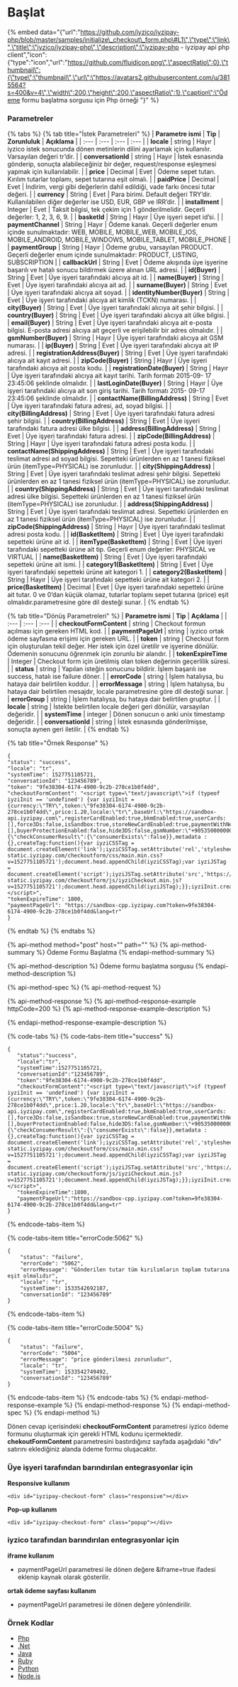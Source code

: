 # Başlat

{% embed data="{\"url\":\"https://github.com/iyzico/iyzipay-php/blob/master/samples/initialize\_checkout\_form.php\#L1\",\"type\":\"link\",\"title\":\"iyzico/iyzipay-php\",\"description\":\"iyzipay-php - iyzipay api php client\",\"icon\":{\"type\":\"icon\",\"url\":\"https://github.com/fluidicon.png\",\"aspectRatio\":0},\"thumbnail\":{\"type\":\"thumbnail\",\"url\":\"https://avatars2.githubusercontent.com/u/3815564?s=400&v=4\",\"width\":200,\"height\":200,\"aspectRatio\":1},\"caption\":\"Ödeme formu başlatma sorgusu için Php örneği \"}" %}

### Parametreler

{% tabs %}
{% tab title="İstek Parametreleri" %}
| **Parametre ismi** | **Tip** | **Zorunluluk** | **Açıklama** |
| :--- | :--- | :--- | :--- |
| **locale** | string | Hayır | iyzico istek sonucunda dönen metinlerin dilini ayarlamak için kullanılır. Varsayılan değeri tr’dir. |
| **conversationId** | string | Hayır | İstek esnasında gönderip, sonuçta alabileceğiniz bir değer, request/response eşleşmesi yapmak için kullanılabilir. |
| **price** | Decimal | Evet | Ödeme sepet tutarı. Kırılım tutarlar toplamı, sepet tutarına eşit olmalı. |
| **paidPrice** | Decimal | Evet | İndirim, vergi gibi değerlerin dahil edildiği, vade farkı öncesi tutar değeri. |
| **currency** | String | Evet | Para birimi. Default değeri TRY’dir. Kullanılabilen diğer değerler ise USD, EUR, GBP ve IRR’dir. |
| **installment** | Integer | Evet | Taksit bilgisi, tek çekim için 1 gönderilmelidir. Geçerli değerler: 1, 2, 3, 6, 9. |
| **basketId** | String | Hayır | Üye işyeri sepet id’si. |
| **paymentChannel** | String | Hayır | Ödeme kanalı. Geçerli değerler enum içinde sunulmaktadır: WEB, MOBILE, MOBILE\_WEB, MOBILE\_IOS, MOBILE\_ANDROID, MOBILE\_WINDOWS, MOBILE\_TABLET, MOBILE\_PHONE |
| **paymentGroup** | String | Hayır | Ödeme grubu, varsayılan PRODUCT. Geçerli değerler enum içinde sunulmaktadır: PRODUCT, LISTING, SUBSCRIPTION |
| **callbackUrl** | String | Evet | Ödeme akışında üye işyerine başarılı ve hatalı sonucu bildirmek üzere alınan URL adresi. |
| **id\(Buyer\)** | String | Evet | Üye işyeri tarafındaki alıcıya ait id. |
| **name\(Buyer\)** | String | Evet | Üye işyeri tarafındaki alıcıya ait ad. |
| **surname\(Buyer\)** | String | Evet | Üye işyeri tarafındaki alıcıya ait soyad. |
| **identityNumber\(Buyer\)** | String | Evet | Üye işyeri tarafındaki alıcıya ait kimlik \(TCKN\) numarası. |
| **city\(Buyer\)** | String | Evet | Üye işyeri tarafındaki alıcıya ait şehir bilgisi. |
| **country\(Buyer\)** | String | Evet | Üye işyeri tarafındaki alıcıya ait ülke bilgisi. |
| **email\(Buyer\)** | String | Evet | Üye işyeri tarafındaki alıcıya ait e-posta bilgisi. E-posta adresi alıcıya ait geçerli ve erişilebilir bir adres olmalıdır. |
| **gsmNumber\(Buyer\)** | String | Hayır | Üye işyeri tarafındaki alıcıya ait GSM numarası. |
| **ip\(Buyer\)** | String | Evet | Üye işyeri tarafındaki alıcıya ait IP adresi. |
| **registrationAddress\(Buyer\)** | String | Evet | Üye işyeri tarafındaki alıcıya ait kayıt adresi. |
| **zipCode\(Buyer\)** | String | Hayır | Üye işyeri tarafındaki alıcıya ait posta kodu. |
| **registrationDate\(Buyer\)** | String | Hayır | Üye işyeri tarafındaki alıcıya ait kayıt tarihi. Tarih formatı 2015-09- 17 23:45:06 şeklinde olmalıdır. |
| **lastLoginDate\(Buyer\)** | String | Hayır | Üye işyeri tarafındaki alıcıya ait son giriş tarihi. Tarih formatı 2015- 09-17 23:45:06 şeklinde olmalıdır. |
| **contactName\(BillingAddress\)** | String | Evet | Üye işyeri tarafındaki fatura adresi, ad, soyad bilgisi. |
| **city\(BillingAddress\)** | String | Evet | Üye işyeri tarafındaki fatura adresi şehir bilgisi. |
| **country\(BillingAddress\)** | String | Evet | Üye işyeri tarafındaki fatura adresi ülke bilgisi. |
| **address\(BillingAddress\)** | String | Evet | Üye işyeri tarafındaki fatura adresi. |
| **zipCode\(BillingAddress\)** | String | Hayır | Üye işyeri tarafındaki fatura adresi posta kodu. |
| **contactName\(ShippingAddress\)** | String | Evet | Üye işyeri tarafındaki teslimat adresi ad soyad bilgisi. Sepetteki ürünlerden en az 1 tanesi fiziksel ürün \(itemType=PHYSICAL\) ise zorunludur. |
| **city\(ShippingAddress\)** | String | Evet | Üye işyeri tarafındaki teslimat adresi şehir bilgisi. Sepetteki ürünlerden en az 1 tanesi fiziksel ürün \(itemType=PHYSICAL\) ise zorunludur. |
| **country\(ShippingAddress\)** | String | Evet | Üye işyeri tarafındaki teslimat adresi ülke bilgisi. Sepetteki ürünlerden en az 1 tanesi fiziksel ürün \(itemType=PHYSICAL\) ise zorunludur. |
| **address\(ShippingAddress\)** | String | Evet | Üye işyeri tarafındaki teslimat adresi. Sepetteki ürünlerden en az 1 tanesi fiziksel ürün \(itemType=PHYSICAL\) ise zorunludur. |
| **zipCode\(ShippingAddress\)** | String | Hayır | Üye işyeri tarafındaki teslimat adresi posta kodu. |
| **id\(BasketItem\)** | String | Evet | Üye işyeri tarafındaki sepetteki ürüne ait id. |
| **itemType\(BasketItem\)** | String | Evet | Üye işyeri tarafındaki sepetteki ürüne ait tip. Geçerli enum değerler: PHYSICAL ve VIRTUAL |
| **name\(BasketItem\)** | String | Evet | Üye işyeri tarafındaki sepetteki ürüne ait ismi. |
| **category1\(BasketItem\)** | String | Evet | Üye işyeri tarafındaki sepetteki ürüne ait kategori 1. |
| **category2\(BasketItem\)** | String | Hayır | Üye işyeri tarafındaki sepetteki ürüne ait kategori 2. |
| **price\(BasketItem\)** | Decimal | Evet | Üye işyeri tarafındaki sepetteki ürüne ait tutar. 0 ve 0’dan küçük olamaz, tutarlar toplamı sepet tutarına \(price\) eşit olmalıdır.parametresine göre dil desteği sunar. |
{% endtab %}

{% tab title="Dönüş Parametreleri" %}
| **Parametre ismi** | **Tip** | **Açıklama** |
| :--- | :--- | :--- |
| **checkoutFormContent** | string | Checkout formun açılması için gereken HTML kod. |
| **paymentPageUrl** | string | iyzico ortak ödeme sayfasına erişimi için gereken URL. |
| **token** | string | Checkout form için oluşturulan tekil değer. Her istek için özel üretilir ve işyerine dönülür. Ödemenin sonucunu öğrenmek için zorunlu bir alandır. |
| **tokenExpireTime** | Integer | Checkout form için üretilmiş olan token değerinin geçerlilik süresi. |
| **status** | string | Yapılan isteğin sonucunu bildirir. İşlem başarılı ise success, hatalı ise failure döner. |
| **errorCode** | string | İşlem hatalıysa, bu hataya dair belirtilen koddur. |
| **errorMessage** | string | İşlem hatalıysa, bu hataya dair belirtilen mesajdır, locale parametresine göre dil desteği sunar. |
| **errorGroup** | string | İşlem hatalıysa, bu hataya dair belirtilen gruptur. |
| **locale** | string | İstekte belirtilen locale değeri geri dönülür, varsayılan değeridir. |
| **systemTime** | integer | Dönen sonucun o anki unix timestamp değeridir. |
| **conversationId** | string | İstek esnasında gönderilmişse, sonuçta aynen geri iletilir. |
{% endtab %}

{% tab title="Örnek Response" %}
```text
{
"status": "success",
"locale": "tr",
"systemTime": 1527751105721,
"conversationId": "123456789",
"token": "9fe38304-6174-4900-9c2b-278ce1b0f4dd",
"checkoutFormContent": "<script type=\"text/javascript\">if (typeof iyziInit == 'undefined') {var iyziInit = {currency:\"TRY\",token:\"9fe38304-6174-4900-9c2b-278ce1b0f4dd\",price:1.20,locale:\"tr\",baseUrl:\"https://sandbox-api.iyzipay.com\",registerCardEnabled:true,bkmEnabled:true,userCards:[],force3Ds:false,isSandbox:true,storeNewCardEnabled:true,paymentWithNewCardEnabled:true,enabledApmTypes:[],buyerProtectionEnabled:false,hide3DS:false,gsmNumber:\"+905350000000\",email:\"email@email.com\",checkConsumerDetail:{\"checkConsumerResult\":{\"consumerExists\":false}},metadata : {},createTag:function(){var iyziCSSTag = document.createElement('link');iyziCSSTag.setAttribute('rel','stylesheet');iyziCSSTag.setAttribute('type','text/css');iyziCSSTag.setAttribute('href','https://sandbox-static.iyzipay.com/checkoutform/css/main.min.css?v=1527751105721');document.head.appendChild(iyziCSSTag);var iyziJSTag = document.createElement('script');iyziJSTag.setAttribute('src','https://sandbox-static.iyzipay.com/checkoutform/js/iyziCheckout.min.js?v=1527751105721');document.head.appendChild(iyziJSTag);}};iyziInit.createTag();}
</script>",
"tokenExpireTime": 1800,
"paymentPageUrl": "https://sandbox-cpp.iyzipay.com?token=9fe38304-6174-4900-9c2b-278ce1b0f4dd&lang=tr"
}
```
{% endtab %}
{% endtabs %}

{% api-method method="post" host="" path="" %}
{% api-method-summary %}
Ödeme Formu Başlatma
{% endapi-method-summary %}

{% api-method-description %}
Ödeme formu başlatma sorgusu
{% endapi-method-description %}

{% api-method-spec %}
{% api-method-request %}

{% api-method-response %}
{% api-method-response-example httpCode=200 %}
{% api-method-response-example-description %}

{% endapi-method-response-example-description %}

{% code-tabs %}
{% code-tabs-item title="success" %}
```
{
   "status":"success",
   "locale":"tr",
   "systemTime":1527751105721,
   "conversationId":"123456789",
   "token":"9fe38304-6174-4900-9c2b-278ce1b0f4dd",
   "checkoutFormContent":"<script type=\"text/javascript\">if (typeof iyziInit == 'undefined') {var iyziInit = {currency:\"TRY\",token:\"9fe38304-6174-4900-9c2b-278ce1b0f4dd\",price:1.20,locale:\"tr\",baseUrl:\"https://sandbox-api.iyzipay.com\",registerCardEnabled:true,bkmEnabled:true,userCards:[],force3Ds:false,isSandbox:true,storeNewCardEnabled:true,paymentWithNewCardEnabled:true,enabledApmTypes:[],buyerProtectionEnabled:false,hide3DS:false,gsmNumber:\"+905350000000\",email:\"email@email.com\",checkConsumerDetail:{\"checkConsumerResult\":{\"consumerExists\":false}},metadata : {},createTag:function(){var iyziCSSTag = document.createElement('link');iyziCSSTag.setAttribute('rel','stylesheet');iyziCSSTag.setAttribute('type','text/css');iyziCSSTag.setAttribute('href','https://sandbox-static.iyzipay.com/checkoutform/css/main.min.css?v=1527751105721');document.head.appendChild(iyziCSSTag);var iyziJSTag = document.createElement('script');iyziJSTag.setAttribute('src','https://sandbox-static.iyzipay.com/checkoutform/js/iyziCheckout.min.js?v=1527751105721');document.head.appendChild(iyziJSTag);}};iyziInit.createTag();}</script>",
   "tokenExpireTime":1800,
   "paymentPageUrl":"https://sandbox-cpp.iyzipay.com?token=9fe38304-6174-4900-9c2b-278ce1b0f4dd&lang=tr"
}
```
{% endcode-tabs-item %}

{% code-tabs-item title="errorCode:5062" %}
```
{
    "status": "failure",
    "errorCode": "5062",
    "errorMessage": "Gönderilen tutar tüm kırılımların toplam tutarına eşit olmalıdır",
    "locale": "tr",
    "systemTime": 1533542692187,
    "conversationId": "123456789"
}

```
{% endcode-tabs-item %}

{% code-tabs-item title="errorCode:5004" %}
```
{
    "status": "failure",
    "errorCode": "5004",
    "errorMessage": "price gönderilmesi zorunludur",
    "locale": "tr",
    "systemTime": 1533542749492,
    "conversationId": "123456789"
}
```
{% endcode-tabs-item %}
{% endcode-tabs %}
{% endapi-method-response-example %}
{% endapi-method-response %}
{% endapi-method-spec %}
{% endapi-method %}

Dönen cevap içerisindeki **checkoutFormContent** parametresi iyzico ödeme formunu oluşturmak için gerekli HTML kodunu içermektedir. **chekoutFormContent** parametresini bastırdığınız sayfada aşağıdaki "div" satırını eklediğiniz alanda ödeme formu oluşacaktır.

### **Üye işyeri tarafından barındırılan entegrasyonlar için**

**Responsive kullanım**

`<div id="iyzipay-checkout-form" class="responsive"></div>`

**Pop-up kullanım**

`<div id="iyzipay-checkout-form" class="popup"></div>`

### **iyzico tarafından barındırılan entegrasyonlar için**

**iframe kullanım**

* paymentPageUrl parametresi ile dönen değere &iframe=true ifadesi eklenip kaynak olarak gösterilir.

**ortak ödeme sayfası kullanım**

* paymentPageUrl parametresi ile dönen değere yönlendirilir.

### **Örnek Kodlar**

* [Php](https://github.com/iyzico/iyzipay-php/blob/master/samples/initialize_checkout_form.php#L1)
* [.Net](https://github.com/iyzico/iyzipay-dotnet/blob/master/Iyzipay.Samples/CheckoutFormSample.cs#L11)
* [Java](https://github.com/iyzico/iyzipay-java/blob/master/src/test/java/com/iyzipay/sample/CheckoutFormSample.java#L17)
* [Ruby](https://github.com/iyzico/iyzipay-ruby/blob/master/spec/checkout_form_spec.rb#L13)
* [Python](https://github.com/iyzico/iyzipay-python/blob/master/samples/initialize_checkout_form.py#L11)
* [Node.js](https://github.com/iyzico/iyzipay-node/blob/master/samples/IyzipaySamples.js#L231)

